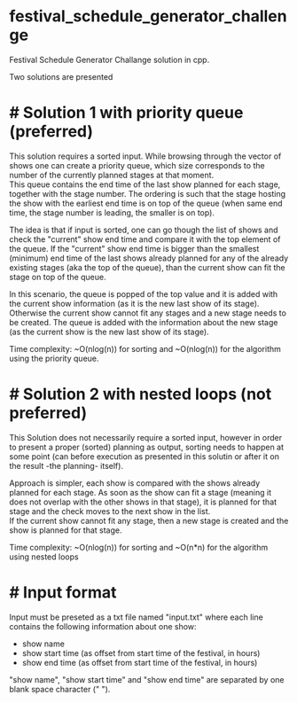 # festival_schedule_generator_challenge
Festival Schedule Generator Challange solution in cpp.

Two solutions are presented


# # Solution 1 with priority queue (preferred) 

This solution requires a sorted input.
While browsing through the vector of shows one can create a priority queue, which size corresponds to the number of the currently planned stages at that moment.  
This queue contains the end time of the last show planned for each stage, together with the stage number.
The ordering is such that the stage hosting the show with the earliest end time is on top of the queue (when same end time, the stage number is leading, the smaller is on top).  

The idea is that if input is sorted, one can go though the list of shows and check the "current" show end time and compare it with the top element of the queue.
If the "current" show end time is bigger than the smallest (minimum) end time of the last shows already planned for any of the already existing stages (aka the top of the queue), than the current show can fit the stage on top of the queue.

In this scenario, the queue is popped of the top value and it is added with the current show information (as it is the new last show of its stage).
Otherwise the current show cannot fit any stages and a new stage needs to be created. The queue is added with the information about the new stage (as the current show is the new last show of its stage).
 
 Time complexity: ~O(nlog(n)) for sorting and ~O(nlog(n)) for the algorithm using the priority queue.


 # # Solution 2 with nested loops (not preferred)

This Solution does not necessarily require a sorted input, however in order to present a proper (sorted) planning as output, sorting needs to happen at some point (can before execution as  presented in this solutin or after it on the result -the planning- itself).

Approach is simpler, each show is compared with the shows already planned for each stage. As soon as the show can fit a stage (meaning it does not overlap with the other shows in that stage), it is planned for that stage and the check moves to the next show in the list.  
If the current show cannot fit any stage, then a new stage is created and the show is planned for that stage.
  
Time complexity: ~O(nlog(n)) for sorting and ~O(n*n) for the algorithm using nested loops

# # Input format

Input must be preseted as a txt file named "input.txt" where each line contains the following information about one show:
* show name
* show start time (as offset from start time of the festival, in hours)
* show end time (as offset from start time of the festival, in hours)

"show name", "show start time" and "show end time" are separated by one blank space character (" ").
